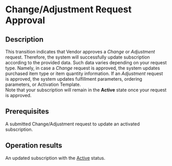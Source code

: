 # Change/Adjustment Request Approval
## Description
This transition indicates that Vendor approves a *Change* or *Adjustment* request. Therefore, the system will successfully update subscription according to the provided data. Such data varies depending on your request type. Namely, in case a *Change* request is approved, the system updates purchased item type or item quantity information. If an *Adjustment* request is approved, the system updates fulfillment parameters, ordering parameters, or Activation Template.  
Note that your subscription will remain in the **Active** state once your request is approved.  
## Prerequisites
A submitted Change/Adjustment request to update an activated subscription.
## Operation results
An updated subscription with the [Active](s-b-active.html) status.
